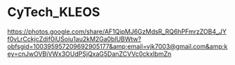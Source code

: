 # CyTech_KLEOS
https://photos.google.com/share/AF1QipMJ6GzMdsR_RQ6hPFmrzZOB4_JYf0vLrCckjcZdif0iUSoiu1au2kM2Ga0blUBWtw?obfsgid=100395957209692905177&amp;email=vjk7003@gmail.com&amp;key=cnJwOVBjVWx3OUdPSjQxaG5DanZCVVc0ckxIbmZn
